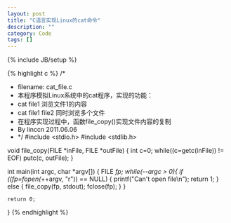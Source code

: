 ```yaml
---
layout: post
title: "C语言实现Linux的cat命令"
description: ""
category: Code
tags: []
---
```

{% include JB/setup %}

{% highlight c %}
/*
 *  filename: cat_file.c
 *  本程序模拟Linux系统中的cat程序，实现的功能：
 *  cat file1  浏览文件1的内容
 *  cat file1 file2 同时浏览多个文件
 *  在程序实现过程中，函数file_copy()实现文件内容的复制
 *  By linccn 2011.06.06
 * */
#include <stdio.h>
#include <stdlib.h>

void file_copy(FILE *inFile, FILE *outFile)
{
    int c=0;
    while((c=getc(inFile)) != EOF)
        putc(c, outFile);
}

int main(int argc, char *argv[])
{
    FILE *fp;
    while(--argc > 0){
        if ((fp=fopen(*++argv, "r")) == NULL)
        {
            printf("Can't open file\n");
            return 1;
        }
        else
        {
            file_copy(fp, stdout);
            fclose(fp);
        }
    }

    return 0;
}
{% endhighlight %}